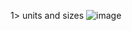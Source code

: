 1> units and sizes
![image](https://github.com/Krishnam-Upadhyay/Css-Full-course/assets/96679838/5dfd98e7-9d61-46cc-80d6-2cac21e513b5)

